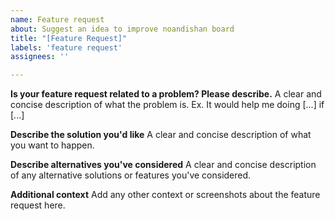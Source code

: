 ```yaml
---
name: Feature request
about: Suggest an idea to improve noandishan board
title: "[Feature Request]"
labels: 'feature request'
assignees: ''

---
```


<!---
noandishan board is committed to provide a limited set of useful features for using it as an interactive whiteboard for education. Ease of use is a primary design goal. Please consider this when describing your feature request. 

Please understand that the noandishan board team is small, and feature requests are less likely to to be prioritized and implemented quickly. 
--> 

**Is your feature request related to a problem? Please describe.**
A clear and concise description of what the problem is. Ex. It would help me doing [...] if [...]

**Describe the solution you'd like**
A clear and concise description of what you want to happen.

**Describe alternatives you've considered**
A clear and concise description of any alternative solutions or features you've considered.

**Additional context**
Add any other context or screenshots about the feature request here.
